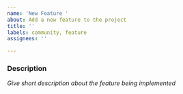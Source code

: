 ```yaml
---
name: 'New Feature '
about: Add a new feature to the project
title: ''
labels: community, feature
assignees: ''

---
```


### Description
*Give short description about the feature being implemented*